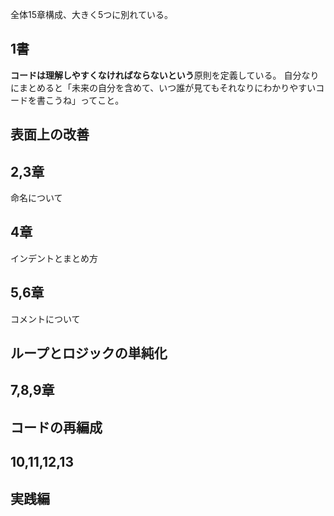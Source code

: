 全体15章構成、大きく5つに別れている。

## 1書
**コードは理解しやすくなければならないという**原則を定義している。
自分なりにまとめると「未来の自分を含めて、いつ誰が見てもそれなりにわかりやすいコードを書こうね」ってこと。

## 表面上の改善

## 2,3章
命名について

## 4章
インデントとまとめ方

## 5,6章
コメントについて


## ループとロジックの単純化

## 7,8,9章


## コードの再編成

## 10,11,12,13


## 実践編

